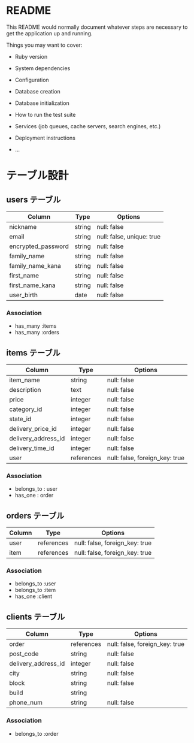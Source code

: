 # README

This README would normally document whatever steps are necessary to get the
application up and running.

Things you may want to cover:

* Ruby version

* System dependencies

* Configuration

* Database creation

* Database initialization

* How to run the test suite

* Services (job queues, cache servers, search engines, etc.)

* Deployment instructions

* ...

# テーブル設計

## users テーブル

| Column             | Type   | Options                   |
| ------------------ | ------ | ------------------------- |
| nickname           | string | null: false               |
| email              | string | null: false, unique: true |
| encrypted_password | string | null: false               |
| family_name        | string | null: false               |
| family_name_kana   | string | null: false               |
| first_name         | string | null: false               |
| first_name_kana    | string | null: false               |
| user_birth         | date   | null: false               |

### Association

- has_many :items
- has_many :orders

## items テーブル

| Column              | Type        | Options                       |
| ------------------- | ----------- | ----------------------------- |
| item_name           | string      | null: false                   |
| description         | text        | null: false                   |
| price               | integer     | null: false                   |
| category_id         | integer     | null: false                   |
| state_id            | integer     | null: false                   |
| delivery_price_id   | integer     | null: false                   | 
| delivery_address_id | integer     | null: false                   | 
| delivery_time_id    | integer     | null: false                   |
| user                | references  | null: false, foreign_key: true|



### Association

- belongs_to : user
- has_one    : order


## orders テーブル

| Column     | Type       | Options                        |
| ---------- | ---------- | ------------------------------ |
| user       | references | null: false, foreign_key: true |
| item       | references | null: false, foreign_key: true |

### Association

- belongs_to :user
- belongs_to :item
- has_one    :client

## clients テーブル

| Column              | Type        | Options                        |
| ------------------- | ----------- | ------------------------------ |
| order               | references  | null: false, foreign_key: true |
| post_code           | string      | null: false                    |
| delivery_address_id | integer     | null: false                    |
| city                | string      | null: false                    |
| block               | string      | null: false                    |
| build               | string      |                                |
| phone_num           | string      | null: false                    |

### Association

- belongs_to :order
